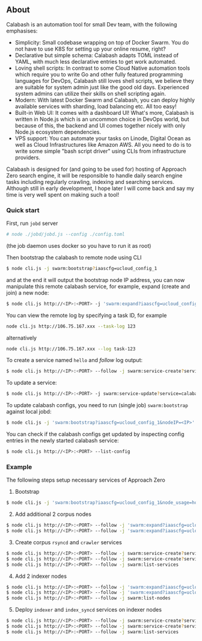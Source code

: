 ## About
Calabash is an automation tool for small Dev team, with the following emphasises:

* Simplicity: Small codebase wrapping on top of Docker Swarm. You do not have to use K8S for setting up your online resume, right?
* Declarative but simple schema: Calabash adapts TOML instead of YAML, with much less declarative entries to get work automated.
* Loving shell scripts: In contrast to some Cloud Native automation tools which require you to write Go and other fully featured programming languages for DevOps, Calabash still loves shell scripts, we believe they are suitable for system admin just like the good old days. Experienced system admins can utilize their skills on shell scripting again.
* Modern: With latest Docker Swarm and Calabash, you can deploy highly available services with sharding, load balancing etc. All too easy!
* Built-in Web UI: It comes with a dashboard UI! What's more, Calabash is written in Node.js which is an uncommon choice in DevOps world, but because of this, the backend and UI comes together nicely with only Node.js ecosystem dependencies.
* VPS support: You can automate your tasks on Linode, Digital Ocean as well as Cloud Infrastructures like Amazon AWS. All you need to do is to write some simple "bash script driver" using CLIs from infrastructure providers.

Calabash is designed for (and going to be used for) hosting of Approach Zero search engine, it will be responsible to handle daily search engine tasks including regularly crawling, indexing and searching services. Although still in early development, I hope later I will come back and say my time is very well spent on making such a tool!

### Quick start
First, run `jobd` server
```sh
# node ./jobd/jobd.js --config ./config.toml
```
(the job daemon uses docker so you have to run it as root)

Then bootstrap the calabash to remote node using CLI
```sh
$ node cli.js -j swarm:bootstrap?iaascfg=ucloud_config_1
```
and at the end it will output the bootstrap node IP address, you can now manipulate this remote calabash service, for example, expand (create and join) a new node:
```sh
$ node cli.js http://<IP>:<PORT> -j 'swarm:expand?iaascfg=ucloud_config_1&typeIP=private'
```

You can view the remote log by specifying a task ID, for example
```sh
node cli.js http://106.75.167.xxx --task-log 123
```
alternatively
```sh
node cli.js http://106.75.167.xxx --log task-123
```

To create a service named `hello` and *follow* log output:
```sh
$ node cli.js http://<IP>:<PORT> --follow -j swarm:service-create?service=hello
```

To update a service:
```sh
$ node cli.js http://<IP>:<PORT> -j swarm:service-update?service=calabash
```

To update calabash configs, you need to run (single job) `swarm:bootstrap` against local jobd:
```sh
$ node cli.js -j 'swarm:bootstrap?iaascfg=ucloud_config_1&nodeIP=<IP>' --single
```

You can check if the calabash configs get updated by inspecting config entries in the newly started calabash service:
```sh
$ node cli.js http://<IP>:<PORT> --list-config
```

### Example
The following steps setup necessary services of Approach Zero

1. Bootstrap
```sh
$ node cli.js -j 'swarm:bootstrap?iaascfg=ucloud_config_1&node_usage=host_corpus'
```

2. Add additional 2 corpus nodes
```sh
$ node cli.js http://<IP>:<PORT> --follow -j 'swarm:expand?iaascfg=ucloud_config_1&typeIP=private&node_usage=host_corpus&shard=2'
$ node cli.js http://<IP>:<PORT> --follow -j 'swarm:expand?iaascfg=ucloud_config_1&typeIP=private&node_usage=host_corpus&shard=3'
```

3. Create corpus `rsyncd` and `crawler` services
```sh
$ node cli.js http://<IP>:<PORT> --follow -j swarm:service-create?service=corpus
$ node cli.js http://<IP>:<PORT> --follow -j swarm:service-create?service=crawler
$ node cli.js http://<IP>:<PORT> --follow -j swarm:list-services
```

4. Add 2 indexer nodes
```sh
$ node cli.js http://<IP>:<PORT> --follow -j 'swarm:expand?iaascfg=ucloud_config_1&typeIP=private&node_usage=host_indexer&shard=1'
$ node cli.js http://<IP>:<PORT> --follow -j 'swarm:expand?iaascfg=ucloud_config_1&typeIP=private&node_usage=host_indexer&shard=2'
$ node cli.js http://<IP>:<PORT> --follow -j swarm:list-nodes
```

5. Deploy `indexer` and `index_syncd` services on indexer nodes
```sh
$ node cli.js http://<IP>:<PORT> --follow -j swarm:service-create?service=indexer
$ node cli.js http://<IP>:<PORT> --follow -j swarm:service-create?service=index_syncd
$ node cli.js http://<IP>:<PORT> --follow -j swarm:list-services
```
